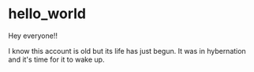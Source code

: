 # hello_world

Hey everyone!!

I know this account is old but its life has just begun. It was in hybernation and it's time for it to wake up. 
